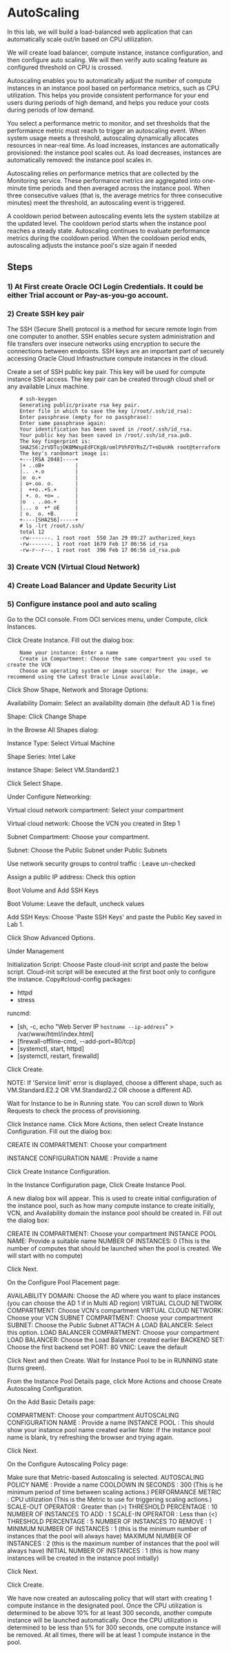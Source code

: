 # AutoScaling

In this lab, we will build a load-balanced web application that can automatically scale out/in based on CPU utilization.

We will create load balancer, compute instance, instance configuration, and then configure auto scaling. We will then verify auto scaling feature as configured threshold on CPU is crossed.

Autoscaling enables you to automatically adjust the number of compute instances in an instance pool based on performance metrics, such as CPU utilization. This helps you provide consistent performance for your end users during periods of high demand, and helps you reduce your costs during periods of low demand.

You select a performance metric to monitor, and set thresholds that the performance metric must reach to trigger an autoscaling event. When system usage meets a threshold, autoscaling dynamically allocates resources in near-real time. As load increases, instances are automatically provisioned: the instance pool scales out. As load decreases, instances are automatically removed: the instance pool scales in.

Autoscaling relies on performance metrics that are collected by the Monitoring service. These performance metrics are aggregated into one-minute time periods and then averaged across the instance pool. When three consecutive values (that is, the average metrics for three consecutive minutes) meet the threshold, an autoscaling event is triggered.

A cooldown period between autoscaling events lets the system stabilize at the updated level. The cooldown period starts when the instance pool reaches a steady state. Autoscaling continues to evaluate performance metrics during the cooldown period. When the cooldown period ends, autoscaling adjusts the instance pool's size again if needed

## Steps
### 1) At First create Oracle OCI Login Credentials. It could be either Trial account or Pay-as-you-go account.
### 2) Create SSH key pair

 The SSH (Secure Shell) protocol is a method for secure remote login from one computer to another. SSH enables secure system administration and file transfers over insecure networks using encryption to secure the connections between endpoints. SSH keys are an important part of securely accessing Oracle Cloud Infrastructure compute instances in the cloud.

Create a set of SSH public key pair. This key will be used for compute instance SSH access. The key pair can be created through cloud shell or any available Linux machine. 

        # ssh-keygen
        Generating public/private rsa key pair.
        Enter file in which to save the key (/root/.ssh/id_rsa):
        Enter passphrase (empty for no passphrase):
        Enter same passphrase again:
        Your identification has been saved in /root/.ssh/id_rsa.
        Your public key has been saved in /root/.ssh/id_rsa.pub.
        The key fingerprint is:
        SHA256:2rVDTujOKBMWspEdFCKg8/omlPVhFOYRsZ/T+nDunHk root@terraform
        The key's randomart image is:
        +---[RSA 2048]----+
        |+ ..oB+          |
        |.. .+.o          |
        |o  o.+           |
        | o+.oo. o.       |
        |  ++o..+S.+      |
        | +. o. +o= .     |
        |o  . ..oo.+      |
        |... o  +* oE     |
        | o.  o. +B.      |
        +----[SHA256]-----+
        # ls -lrt /root/.ssh/
        total 12
        -rw-------. 1 root root  550 Jan 29 09:27 authorized_keys
        -rw-------. 1 root root 1679 Feb 17 06:56 id_rsa
        -rw-r--r--. 1 root root  396 Feb 17 06:56 id_rsa.pub

### 3) Create VCN (Virtual Cloud Network)

### 4) Create Load Balancer and Update Security List

### 5)  Configure instance pool and auto scaling
Go to the OCI console. From OCI services menu, under Compute, click Instances.

Click Create Instance. Fill out the dialog box:

        Name your instance: Enter a name
        Create in Compartment: Choose the same compartment you used to create the VCN
        Choose an operating system or image source: For the image, we recommend using the Latest Oracle Linux available.
Click Show Shape, Network and Storage Options:

Availability Domain: Select an availability domain (the default AD 1 is fine)

Shape: Click Change Shape



In the Browse All Shapes dialog:

Instance Type: Select Virtual Machine

Shape Series: Intel Lake

Instance Shape: Select VM.Standard2.1

Click Select Shape.



Under Configure Networking:

Virtual cloud network compartment: Select your compartment

Virtual cloud network: Choose the VCN you created in Step 1

Subnet Compartment: Choose your compartment.

Subnet: Choose the Public Subnet under Public Subnets

Use network security groups to control traffic : Leave un-checked

Assign a public IP address: Check this option



Boot Volume and Add SSH Keys

Boot Volume: Leave the default, uncheck values

Add SSH Keys: Choose 'Paste SSH Keys' and paste the Public Key saved in Lab 1.



Click Show Advanced Options.

Under Management

Initialization Script: Choose Paste cloud-init script and paste the below script. Cloud-init script will be executed at the first boot only to configure the instance.
Copy#cloud-config
packages:
- httpd
- stress

runcmd:
- [sh, -c, echo "<html>Web Server IP `hostname --ip-address`</html>" > /var/www/html/index.html]
- [firewall-offline-cmd, --add-port=80/tcp]
- [systemctl, start, httpd]
- [systemctl, restart, firewalld]


Click Create.

NOTE: If 'Service limit' error is displayed, choose a different shape, such as VM.Standard.E2.2 OR VM.Standard2.2 OR choose a different AD.

Wait for Instance to be in Running state. You can scroll down to Work Requests to check the process of provisioning.

Click Instance name. Click More Actions, then select Create Instance Configuration.
Fill out the dialog box:



CREATE IN COMPARTMENT: Choose your compartment

INSTANCE CONFIGURATION NAME : Provide a name

Click Create Instance Configuration.

In the Instance Configuration page, Click Create Instance Pool.



A new dialog box will appear. This is used to create initial configuration of the instance pool, such as how many compute instance to create initially, VCN, and Availability domain the instance pool should be created in. Fill out the dialog box:

CREATE IN COMPARTMENT: Choose your compartment
INSTANCE POOL NAME: Provide a suitable name
NUMBER OF INSTANCES: 0
(This is the number of computes that should be launched when the pool is created. We will start with no compute)



Click Next.

On the Configure Pool Placement page:

AVAILABILITY DOMAIN: Choose the AD where you want to place instances (you can choose the AD 1 if in Multi AD region)
VIRTUAL CLOUD NETWORK COMPARTMENT: Choose VCN's compartment
VIRTUAL CLOUD NETWORK: Choose your VCN
SUBNET COMPARTMENT: Choose your compartment
SUBNET: Choose the Public Subnet
ATTACH A LOAD BALANCER: Select this option.
LOAD BALANCER COMPARTMENT: Choose your compartment
LOAD BALANCER: Choose the Load Balancer created earlier
BACKEND SET: Choose the first backend set
PORT: 80
VNIC: Leave the default


Click Next and then Create. Wait for Instance Pool to be in RUNNING state (turns green).

From the Instance Pool Details page, click More Actions and choose Create Autoscaling Configuration.


On the Add Basic Details page:

COMPARTMENT: Choose your compartment
AUTOSCALING CONFIGURATION NAME : Provide a name
INSTANCE POOL : This should show your instance pool name created earlier
Note: If the instance pool name is blank, try refreshing the browser and trying again.



Click Next.

On the Configure Autoscaling Policy page:

Make sure that Metric-based Autoscaling is selected.
AUTOSCALING POLICY NAME : Provide a name
COOLDOWN IN SECONDS : 300 (This is he minimum period of time between scaling actions.)
PERFORMANCE METRIC : CPU utilization (This is the Metric to use for triggering scaling actions.)
SCALE-OUT OPERATOR : Greater than (>)
THRESHOLD PERCENTAGE : 10
NUMBER OF INSTANCES TO ADD : 1
SCALE-IN OPERATOR : Less than (<)
THRESHOLD PERCENTAGE : 5
NUMBER OF INSTANCES TO REMOVE : 1
MINIMUM NUMBER OF INSTANCES : 1 (this is the minimum number of instances that the pool will always have)
MAXIMUM NUMBER OF INSTANCES : 2 (this is the maximum number of instances that the pool will always have)
INITIAL NUMBER OF INSTANCES : 1 (this is how many instances will be created in the instance pool initially)


Click Next.

Click Create.

We have now created an autoscaling policy that will start with creating 1 compute instance in the designated pool. Once the CPU utilization is determined to be above 10% for at least 300 seconds, another compute instance will be launched automatically. Once the CPU utilization is determined to be less than 5% for 300 seconds, one compute instance will be removed. At all times, there will be at least 1 compute instance in the pool.


